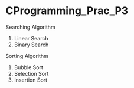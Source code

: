 # CProgramming_Prac_P3

Searching Algorithm
1. Linear Search
2. Binary Search

Sorting Algorithm
1. Bubble Sort
2. Selection Sort
3. Insertion Sort
